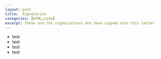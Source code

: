 ```yaml
---
layout: post
title:  Signatories
categories: [HTML,Code]
excerpt: These are the organizations who have signed onto this letter.
---
```


- test
- test
- test
- test